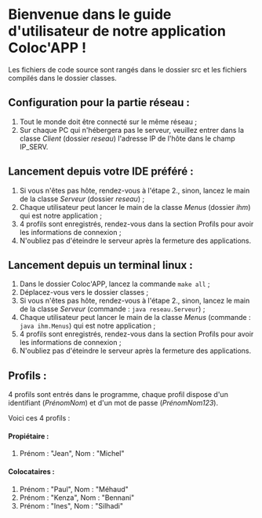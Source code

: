 # Bienvenue dans le guide d'utilisateur de notre application Coloc'APP !

Les fichiers de code source sont rangés dans le dossier src et les fichiers compilés dans le dossier classes.

## Configuration pour la partie réseau :
1. Tout le monde doit être connecté sur le même réseau ;
2. Sur chaque PC qui n'hébergera pas le serveur, veuillez entrer dans la classe _Client_ (dossier _reseau_) l'adresse IP de l'hôte dans le champ IP_SERV.

## Lancement depuis votre IDE préféré :
 1. Si vous n'êtes pas hôte, rendez-vous à l'étape 2., sinon, lancez le main de la classe _Serveur_ (dossier _reseau_) ;
 2. Chaque utilisateur peut lancer le main de la classe _Menus_ (dossier _ihm_) qui est notre application ;
 3. 4 profils sont enregistrés, rendez-vous dans la section Profils pour avoir les informations de connexion ;
 4. N'oubliez pas d'éteindre le serveur après la fermeture des applications.

## Lancement depuis un terminal linux :
 1. Dans le dossier Coloc'APP, lancez la commande `make all` ;
 2. Déplacez-vous vers le dossier classes ;
 3. Si vous n'êtes pas hôte, rendez-vous à l'étape 2., sinon, lancez le main de la classe _Serveur_ (commande : `java reseau.Serveur`) ;
 4. Chaque utilisateur peut lancer le main de la classe _Menus_ (commande : `java ihm.Menus`) qui est notre application ;
 5. 4 profils sont enregistrés, rendez-vous dans la section Profils pour avoir les informations de connexion ;
 6. N'oubliez pas d'éteindre le serveur après la fermeture des applications.

## Profils :
4 profils sont entrés dans le programme, chaque profil dispose d'un identifiant (_PrénomNom_) et d'un mot de passe (_PrénomNom123_).

Voici ces 4 profils :

#### Propiétaire :
 1. Prénom : "Jean", Nom : "Michel"
#### Colocataires :
 1. Prénom : "Paul", Nom : "Méhaud"
 2. Prénom : "Kenza", Nom : "Bennani"
 3. Prénom : "Ines", Nom : "Silhadi"
